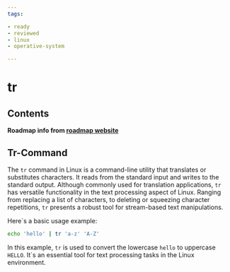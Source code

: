 ```yaml
---
tags:

- ready
- reviewed
- linux
- operative-system

---
```


# tr

## Contents

__Roadmap info from [roadmap website](https://roadmap.sh/linux/text-processing/tr)__

## Tr-Command

The `tr` command in Linux is a command-line utility that translates or substitutes characters. It reads from the standard input and writes to the standard output. Although commonly used for translation applications, `tr` has versatile functionality in the text processing aspect of Linux. Ranging from replacing a list of characters, to deleting or squeezing character repetitions, `tr` presents a robust tool for stream-based text manipulations.

Here`s a basic usage example:

```bash
echo 'hello' | tr 'a-z' 'A-Z'

```

In this example, `tr` is used to convert the lowercase `hello` to uppercase `HELLO`. It`s an essential tool for text processing tasks in the Linux environment.
